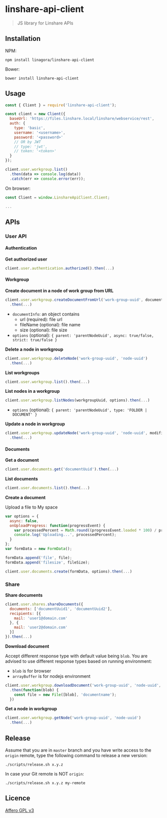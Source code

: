 # linshare-api-client

> JS library for Linshare APIs

## Installation

NPM:

`npm install linagora/linshare-api-client`

Bower:

`bower install linshare-api-client`

## Usage

```javascript
const { Client } = require('linshare-api-client');

const client = new Client({
  baseUrl: 'https://files.linshare.local/linshare/webservice/rest',
  auth: {
    type: 'basic',
    username: '<username>',
    password: '<password>'
    // OR by JWT
    // type: 'jwt',
    // token: '<token>'
  }
});

client.user.workgroup.list()
  .then(data => console.log(data))
  .catch(err => console.error(err));
```

On browser:

```javascript
const Client = window.LinshareApiClient.Client;

...
```

## APIs

### User API

#### Authentication

__Get authorized user__

```javascript
client.user.authentication.authorized().then(...)
```

#### Workgroup

__Create document in a node of work group from URL__

```javascript
client.user.workgroup.createDocumentFromUrl('work-group-uuid', documentInfo, options)
  .then(...)
```

- `documentInfo`: an object contains
  - url (required): file url
  - fileName (optional): file name
  - size (optional): file size
- `options` (optional):  `{ parent: 'parentNodeUuid', async: true/false, strict: true/false }`

__Delete a node in workgroup__

```javascript
client.user.workgroup.deleteNode('work-group-uuid', 'node-uuid')
  .then(...)
```

__List workgroups__

```javascript
client.user.workgroup.list().then(...)
```

__List nodes in a workgroup__

```javascript
client.user.workgroup.listNodes(workgroupUuid, options).then(...)
```

- `options` (optional):  `{ parent: 'parentNodeUuid', type: 'FOLDER | DOCUMENT' }`

__Update a node in workgroup__

```javascript
client.user.workgroup.updateNode('work-group-uuid', 'node-uuid', modified)
  .then(...)
```

#### Documents
__Get a document__

```javascript
client.user.documents.get('documentUuid').then(...)
```

__List documents__

```javascript
client.user.documents.list().then(...)
```

__Create a document__

Upload a file to My space

```javascript
var options = {
  async: false,
  onUploadProgress: function(progressEvent) {
    var processedPercent = Math.round((progressEvent.loaded * 100) / progressEvent.total);
    console.log('Uploading...', processedPercent);
  }
};
var formData = new FormData();

formData.append('file', file);
formData.append('filesize', fileSize);

client.user.documents.create(formData, options).then(...)
```

### Share

__Share documents__

```javascript
client.user.shares.shareDocuments({
  documents: ['documentUuid1', 'documentUuid2'],
  recipients: [{
    mail: 'user1@domain.com'
  }, {
    mail: 'user2@domain.com'
  }]
}).then(...)
```

__Download document__

Accept different response type with default value being `blob`. You are advised to use different response types based on running environment:
 - `blob` is for browser
 - `arrayBuffer` is for nodejs environment

```javascript
client.user.workgroup.downloadDocument('work-group-uuid', 'node-uuid', { responseType: 'blob' })
  .then(function(blob) {
    const file = new File([blob], 'documentname');
  })
```

__Get a node in workgroup__

```javascript
client.user.workgroup.getNode('work-group-uuid', 'node-uuid')
  .then(...)
```

## Release

Assume that you are in `master` branch and you have write access to the `origin`
remote, type the following command to release a new version:

`./scripts/release.sh x.y.z`

In case your Git remote is NOT `origin`:

`./scripts/release.sh x.y.z my-remote`

## Licence

[Affero GPL v3](http://www.gnu.org/licenses/agpl-3.0.html)
